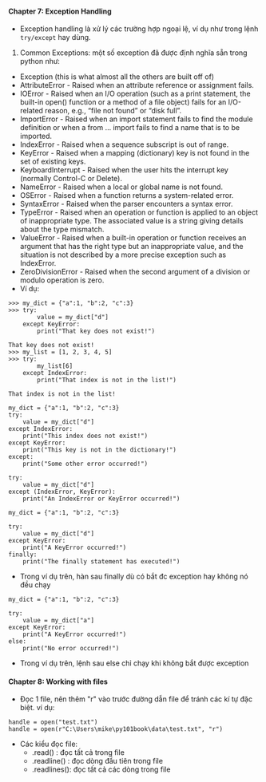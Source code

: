 #### Chapter 7: Exception Handling
- Exception handling là xử lý các trường hợp ngoại lệ, ví dụ như trong lệnh `try/except` hay dùng.
1. Common Exceptions: một số exception đã được định nghĩa sẵn trong python như:
  - Exception (this is what almost all the others are built off of)
  - AttributeError - Raised when an attribute reference or assignment fails.
  - IOError - Raised when an I/O operation (such as a print statement, the built-in open() function or a method of a file object) fails for an I/O-related reason, e.g., “file not found” or “disk full”.
  - ImportError - Raised when an import statement fails to find the module definition or when a from ... import fails to find a name that is to be imported.
  - IndexError - Raised when a sequence subscript is out of range.
  - KeyError - Raised when a mapping (dictionary) key is not found in the set of existing keys.
  - KeyboardInterrupt - Raised when the user hits the interrupt key (normally Control-C or Delete).
  - NameError - Raised when a local or global name is not found.
  - OSError - Raised when a function returns a system-related error.
  - SyntaxError - Raised when the parser encounters a syntax error.
  - TypeError - Raised when an operation or function is applied to an object of inappropriate type. The associated value is a string giving details about the type mismatch.
  - ValueError - Raised when a built-in operation or function receives an argument that has the right type but an inappropriate value, and the situation is not described by a more precise exception such as IndexError.
  - ZeroDivisionError - Raised when the second argument of a division or modulo operation is zero.
- Ví dụ:
```
>>> my_dict = {"a":1, "b":2, "c":3}
>>> try:
        value = my_dict["d"]
    except KeyError:
        print("That key does not exist!")

That key does not exist!
>>> my_list = [1, 2, 3, 4, 5]
>>> try:
        my_list[6]
    except IndexError:
        print("That index is not in the list!")

That index is not in the list!
```

```
my_dict = {"a":1, "b":2, "c":3}
try:
    value = my_dict["d"]
except IndexError:
    print("This index does not exist!")
except KeyError:
    print("This key is not in the dictionary!")
except:
    print("Some other error occurred!")
```

```
try:
    value = my_dict["d"]
except (IndexError, KeyError):
    print("An IndexError or KeyError occurred!")
```

```
my_dict = {"a":1, "b":2, "c":3}

try:
    value = my_dict["d"]
except KeyError:
    print("A KeyError occurred!")
finally:
    print("The finally statement has executed!")
```
- Trong ví dụ trên, hàn sau finally dù có bắt đc exception hay không nó đều chạy

```
my_dict = {"a":1, "b":2, "c":3}

try:
    value = my_dict["a"]
except KeyError:
    print("A KeyError occurred!")
else:
    print("No error occurred!")
```

- Trong ví dụ trên, lệnh sau else chỉ chạy khi không bắt được exception

#### Chapter 8: Working with files
- Đọc 1 file, nên thêm "r" vào trước đường dẫn file để tránh các kí tự đặc biệt. ví dụ:
```
handle = open("test.txt")
handle = open(r"C:\Users\mike\py101book\data\test.txt", "r")
```

- Các kiểu đọc file:
  - .read() : đọc tất cả trong file
  - .readline() : đọc dòng đầu tiên trong file
  - .readlines(): đọc tất cả các dòng trong file
  
